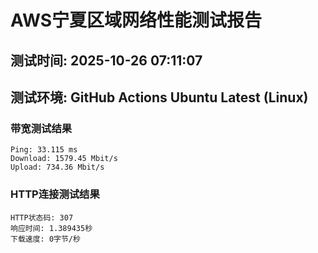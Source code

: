 # AWS宁夏区域网络性能测试报告
## 测试时间: 2025-10-26 07:11:07
## 测试环境: GitHub Actions Ubuntu Latest (Linux)

### 带宽测试结果
```
Ping: 33.115 ms
Download: 1579.45 Mbit/s
Upload: 734.36 Mbit/s
```

### HTTP连接测试结果
```
HTTP状态码: 307
响应时间: 1.389435秒
下载速度: 0字节/秒
```

